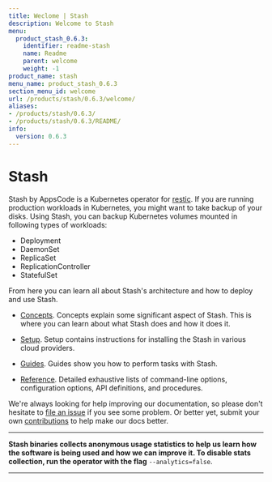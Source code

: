 ```yaml
---
title: Weclome | Stash
description: Welcome to Stash
menu:
  product_stash_0.6.3:
    identifier: readme-stash
    name: Readme
    parent: welcome
    weight: -1
product_name: stash
menu_name: product_stash_0.6.3
section_menu_id: welcome
url: /products/stash/0.6.3/welcome/
aliases:
- /products/stash/0.6.3/
- /products/stash/0.6.3/README/
info:
  version: 0.6.3
---
```


# Stash
 Stash by AppsCode is a Kubernetes operator for [restic](https://restic.net). If you are running production workloads in Kubernetes, you might want to take backup of your disks. Using Stash, you can backup Kubernetes volumes mounted in following types of workloads:

- Deployment
- DaemonSet
- ReplicaSet
- ReplicationController
- StatefulSet

From here you can learn all about Stash's architecture and how to deploy and use Stash.

- [Concepts](/products/stash/0.6.3/concepts/). Concepts explain some significant aspect of Stash. This is where you can learn about what Stash does and how it does it.

- [Setup](/products/stash/0.6.3/setup/). Setup contains instructions for installing
  the Stash in various cloud providers.

- [Guides](/products/stash/0.6.3/guides/). Guides show you how to perform tasks with Stash.

- [Reference](/products/stash/0.6.3/reference/). Detailed exhaustive lists of
command-line options, configuration options, API definitions, and procedures.

We're always looking for help improving our documentation, so please don't hesitate to [file an issue](https://github.com/appscode/stash/issues/new) if you see some problem. Or better yet, submit your own [contributions](/products/stash/0.6.3/CONTRIBUTING) to help
make our docs better.

---

**Stash binaries collects anonymous usage statistics to help us learn how the software is being used and how we can improve it. To disable stats collection, run the operator with the flag** `--analytics=false`.

---
